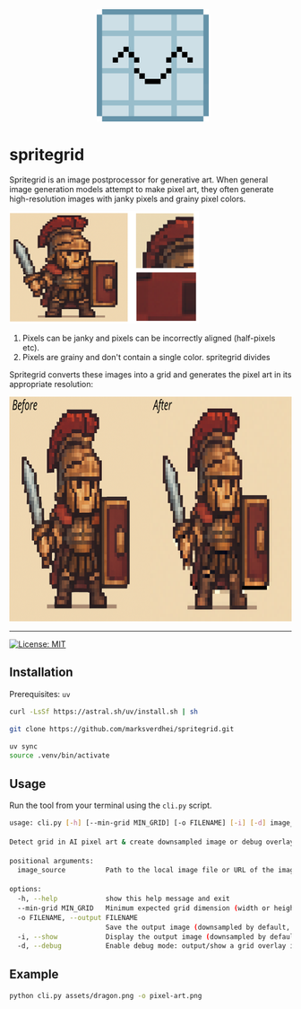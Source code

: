 <div align="center">
  <a href="https://github.com/marksverdhei/spritegrid">
    <img alt="spritegrid" height="200px" src="assets/logo/336x336.png">
  </a>
</div>

# spritegrid  

Spritegrid is an image postprocessor for generative art. When general image generation models attempt to make pixel art, they often generate high-resolution images with janky pixels and grainy pixel colors. 

<img alt="example showing janky and grainy pixels" height="200px" src="assets/docs/visualization.png">

1. Pixels can be janky and pixels can be incorrectly aligned (half-pixels etc).
2. Pixels are grainy and don't contain a single color.
spritegrid divides 

Spritegrid converts these images into a grid and generates the pixel art in its appropriate resolution:


<img alt="comparison before and after postprocessing" height="400px" src="assets/docs/comparison.png">


---
[![License: MIT](https://img.shields.io/badge/License-MIT-yellow.svg)](https://opensource.org/licenses/MIT)


## Installation

Prerequisites: `uv`
```bash
curl -LsSf https://astral.sh/uv/install.sh | sh
```  

```bash
git clone https://github.com/marksverdhei/spritegrid.git
```

```bash
uv sync
source .venv/bin/activate
```


## Usage

Run the tool from your terminal using the `cli.py` script.

```bash
usage: cli.py [-h] [--min-grid MIN_GRID] [-o FILENAME] [-i] [-d] image_source

Detect grid in AI pixel art & create downsampled image or debug overlay.

positional arguments:
  image_source          Path to the local image file or URL of the image.

options:
  -h, --help            show this help message and exit
  --min-grid MIN_GRID   Minimum expected grid dimension (width or height) for peak detection. (Default: 4)
  -o FILENAME, --output FILENAME
                        Save the output image (downsampled by default, or debug overlay if -d is used) to FILENAME.
  -i, --show            Display the output image (downsampled by default, or debug overlay if -d is used) using the default system viewer.
  -d, --debug           Enable debug mode: output/show a grid overlay instead of the downsampled image. Defaults to showing if -o or -i are not specified.
```

## Example  

```bash
python cli.py assets/dragon.png -o pixel-art.png
```